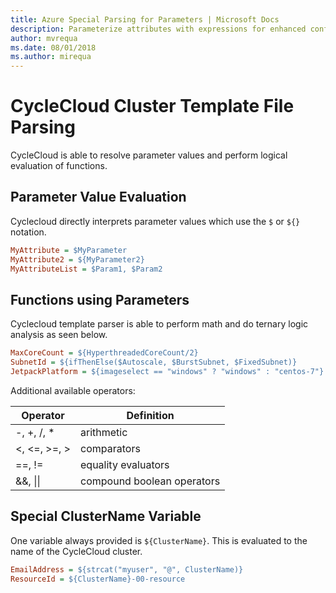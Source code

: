 ```yaml
---
title: Azure Special Parsing for Parameters | Microsoft Docs
description: Parameterize attributes with expressions for enhanced configurability.
author: mvrequa
ms.date: 08/01/2018
ms.author: mirequa
---
```


# CycleCloud Cluster Template File Parsing

CycleCloud is able to resolve parameter values and perform logical evaluation
of functions.

## Parameter Value Evaluation

Cyclecloud directly interprets parameter values which use the `$` or `${}` notation.

```ini
MyAttribute = $MyParameter
MyAttribute2 = ${MyParameter2}
MyAttributeList = $Param1, $Param2 
```

## Functions using Parameters

Cyclecloud template parser is able to perform math and do ternary logic analysis
as seen below.

```ini
MaxCoreCount = ${HyperthreadedCoreCount/2}
SubnetId = ${ifThenElse($Autoscale, $BurstSubnet, $FixedSubnet)}
JetpackPlatform = ${imageselect == "windows" ? "windows" : "centos-7"}
```

Additional available operators:

Operator | Definition
------ | ----------
-, +, /, * | arithmetic
<, <=, >=, > | comparators
==, != | equality evaluators
&&, \|\| | compound boolean operators

## Special ClusterName Variable

One variable always provided is `${ClusterName}`. This is evaluated to the name
of the CycleCloud cluster.

```ini
EmailAddress = ${strcat("myuser", "@", ClusterName)}
ResourceId = ${ClusterName}-00-resource
```
